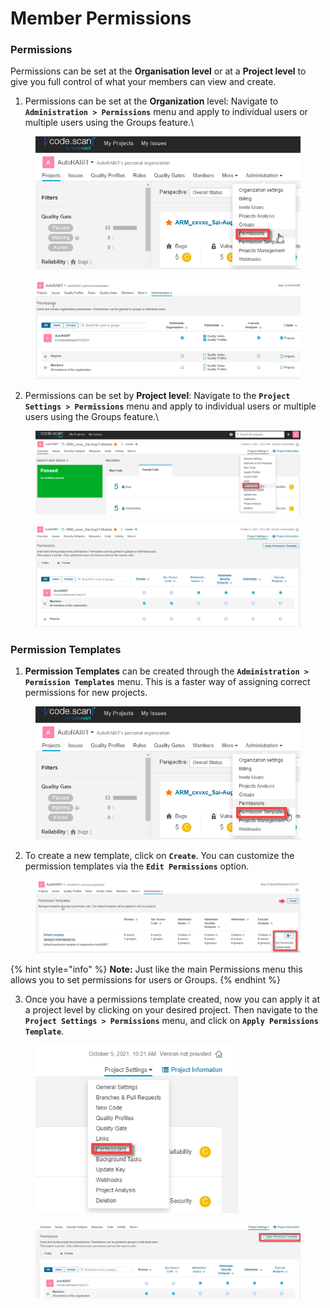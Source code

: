 # Member Permissions

### Permissions <a href="#permissions" id="permissions"></a>

Permissions can be set at the **Organisation level** or at a **Project level** to give you full control of what your members can view and create.

1. Permissions can be set at the **Organization** level: Navigate to **`Administration > Permissions`** menu and apply to individual users or multiple users using the Groups feature.\


<figure><img src="../../../../.gitbook/assets/image (16) (1) (1) (1) (1) (1) (1) (1) (1) (1) (1) (1) (1) (1).png" alt="" width="506"><figcaption></figcaption></figure>

<figure><img src="../../../../.gitbook/assets/image (17) (1) (1) (1) (1) (1) (1) (1) (1) (1) (1) (1) (1) (1).png" alt=""><figcaption></figcaption></figure>

2. Permissions can be set by **Project level**: Navigate to the **`Project Settings > Permissions`** menu and apply to individual users or multiple users using the Groups feature.\


<figure><img src="../../../../.gitbook/assets/image (18) (1) (1) (1) (1) (1) (1) (1) (1) (1) (1) (1) (1).png" alt="" width="563"><figcaption></figcaption></figure>

<figure><img src="../../../../.gitbook/assets/image (19) (1) (1) (1) (1) (1) (1) (1) (1) (1) (1) (1) (1).png" alt=""><figcaption></figcaption></figure>

### Permission Templates <a href="#permission-templates" id="permission-templates"></a>

1. **Permission Templates** can be created through the **`Administration > Permission Templates`** menu. This is a faster way of assigning correct permissions for new projects.

<figure><img src="../../../../.gitbook/assets/image (20) (1) (1) (1) (1) (1) (1) (1) (1) (1) (1) (1) (1).png" alt="" width="506"><figcaption></figcaption></figure>

2. To create a new template, click on **`Create`**. You can customize the permission templates via the **`Edit Permissions`** option.

<figure><img src="../../../../.gitbook/assets/image (21) (1) (1) (1) (1) (1) (1) (1) (1) (1) (1) (1) (1).png" alt=""><figcaption></figcaption></figure>

{% hint style="info" %}
**Note:** Just like the main Permissions menu this allows you to set permissions for users or Groups.
{% endhint %}

3. Once you have a permissions template created, now you can apply it at a project level by clicking on your desired project. Then navigate to the **`Project Settings > Permissions`** menu, and click on **`Apply Permissions Template`**.

<figure><img src="../../../../.gitbook/assets/image (22) (1) (1) (1) (1) (1) (1) (1) (1) (1) (1) (1) (1).png" alt="" width="324"><figcaption></figcaption></figure>

<figure><img src="../../../../.gitbook/assets/image (23) (1) (1) (1) (1) (1) (1) (1) (1) (1) (1) (1) (1).png" alt=""><figcaption></figcaption></figure>
